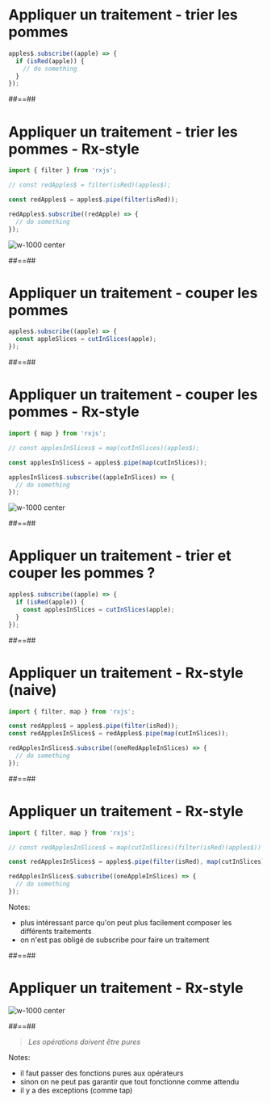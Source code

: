 # Appliquer un traitement - trier les pommes

```typescript
apples$.subscribe((apple) => {
  if (isRed(apple)) {
    // do something
  }
});
```

##==##

# Appliquer un traitement - trier les pommes - Rx-style

```typescript
import { filter } from 'rxjs';

// const redApples$ = filter(isRed)(apples$);

const redApples$ = apples$.pipe(filter(isRed));

redApples$.subscribe((redApple) => {
  // do something
});
```

![w-1000 center](./assets/images/diagrams/apple_filter.svg)

##==##

# Appliquer un traitement - couper les pommes

```typescript
apples$.subscribe((apple) => {
  const appleSlices = cutInSlices(apple);
});
```

##==##

# Appliquer un traitement - couper les pommes - Rx-style

```typescript
import { map } from 'rxjs';

// const applesInSlices$ = map(cutInSlices)(apples$);

const applesInSlices$ = apples$.pipe(map(cutInSlices));

applesInSlices$.subscribe((appleInSlices) => {
  // do something
});
```

![w-1000 center](./assets/images/diagrams/apple_map.svg)

##==##

# Appliquer un traitement - trier et couper les pommes ?

```typescript
apples$.subscribe((apple) => {
  if (isRed(apple)) {
    const applesInSlices = cutInSlices(apple);
  }
});
```

##==##

# Appliquer un traitement - Rx-style (naive)

```typescript
import { filter, map } from 'rxjs';

const redApples$ = apples$.pipe(filter(isRed));
const redApplesInSlices$ = redApples$.pipe(map(cutInSlices));

redApplesInSlices$.subscribe((oneRedAppleInSlices) => {
  // do something
});
```

##==##

# Appliquer un traitement - Rx-style

```typescript
import { filter, map } from 'rxjs';

// const redApplesInSlices$ = map(cutInSlices)(filter(isRed)(apples$))

const redApplesInSlices$ = apples$.pipe(filter(isRed), map(cutInSlices));

redApplesInSlices$.subscribe((oneAppleInSlices) => {
  // do something
});
```

Notes:

- plus intéressant parce qu'on peut plus facilement composer les différents traitements
- on n'est pas obligé de subscribe pour faire un traitement

##==##

# Appliquer un traitement - Rx-style

![w-1000 center](./assets/images/diagrams/apple_filter_and_map.svg)

##==##

<!-- .slide: class="quote-slide" -->

<blockquote>
<cite>
  Les opérations doivent être pures
</cite>
</blockquote>

Notes:

- il faut passer des fonctions pures aux opérateurs
- sinon on ne peut pas garantir que tout fonctionne comme attendu
- il y a des exceptions (comme tap)
